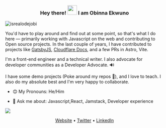<h3 align="center"> Hey there! <img src = "https://raw.githubusercontent.com/MartinHeinz/MartinHeinz/master/wave.gif" width = 30px> I am Obinna Ekwuno </h3>

<p align="left"> <img src="https://komarev.com/ghpvc/?username=ekwuno&label=Profile%20views&color=0e75b6&style=for-the-badge" alt="isrealodejobi" />
</p>


You'd have to play around and find out at some point, so that's what I do here — primarily working with Javascript on the web and contributing to Open source projects. In the last couple of years, I have contributed to projects like [GatsbyJS](https://github.com/gatsbyjs/gatsby/pulls?q=is%3Apr+author%3AEkwuno+is%3Aclosed), [Cloudflare Docs](https://github.com/cloudflare/cloudflare-docs/pulls?q=is%3Apr+author%3AEkwuno+is%3Aclosed), and a few PRs in Astro, Vite. 

I'm a front-end engineer and a technical writer. I also advocate for developer communities as a Developer Advocate.  🔊

I have some demo projects (Poke around my repos 👀), and I love to teach. I also do my absolute best and I'm very happy to collaborate. 

- 😊 My Pronouns: He/Him   

- 👀 Ask me about: Javascript,React, Jamstack, Developer experience

<img src="https://github-readme-stats.anuraghazra1.vercel.app/api?username=ekwuno&show_icons=true&layout=compact" />


<p align="center">
  <a href="https://www.obinnaspeaks.dev/">Website</a> •
  <a href="https://twitter.com/obinnaspeaks">Twitter</a> •
  <a href="https://www.linkedin.com/in/ekwunoobinna/">LinkedIn</a> 
</p>
